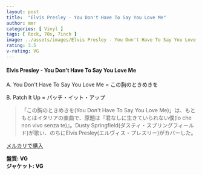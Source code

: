 ```yaml
---
layout: post
title:  "Elvis Presley - You Don't Have To Say You Love Me"
author: mmr
categories: [ Vinyl ]
tags: [ Rock, 70s, 7inch ]
image: ../assets/images/Elvis Presley - You Don't Have To Say You Love Me.jpg
rating: 3.5
v-rating: VG
---
```


#### Elvis Presley - You Don't Have To Say You Love Me

A. You Don't Have To Say You Love Me = この胸のときめきを

B. Patch It Up = パッチ・イット・アップ

> 「この胸のときめきを(You Don't Have To Say You Love Me)」は、もともとはイタリアの楽曲で、原題は『君なしに生きていられない僕(Io che non vivo senza te)』。Dusty Springfield(ダスティ・スプリングフィールド)が歌い、のちにElvis Presley(エルヴィス・プレスリー)がカバーした。

[メルカリで購入](https://jp.mercari.com/item/m43225191796)

<div class="mt-4 mb-4 d-flex align-items-center">
<strong class="mr-1">盤質: VG</strong>
</div>
<div class="mt-4 mb-4 d-flex align-items-center">
<strong class="mr-1">ジャケット: VG</strong>
</div>
